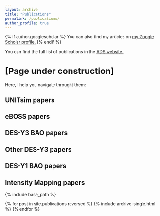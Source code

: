 ```yaml
---
layout: archive
title: "Publications"
permalink: /publications/
author_profile: true
---
```


{% if author.googlescholar %}
  You can also find my articles on <u><a href="{{author.googlescholar}}">my Google Scholar profile</a>.</u>
{% endif %}

You can find the full list of publications in the <u><a href=" https://ui.adsabs.harvard.edu/search/fq=%7B!type%3Daqp%20v%3D%24fq_database%7D&fq_database=database%3A%20astronomy&q=pubdate%3A%5B2012-01%20TO%209999-12%5D%20author%3A(%22Avila%2C%20Santiago%22)&sort=date%20desc%2C%20bibcode%20desc&p_=0">  ADS website. </a></u>

[Page under construction]
====== 

Here, I help you navigate throught them: 


UNITsim papers
------ 

eBOSS papers
------

DES-Y3 BAO papers
-----

Other DES-Y3 papers
-----

DES-Y1 BAO papers
-----

Intensity Mapping papers
-----



{% include base_path %}

{% for post in site.publications reversed %}
  {% include archive-single.html %}
{% endfor %}
